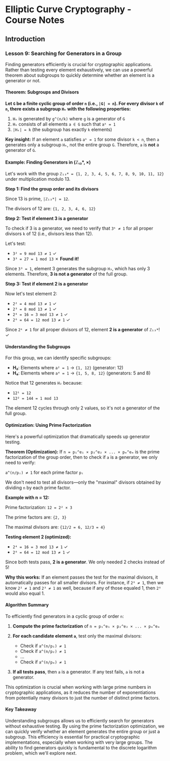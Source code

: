 # Elliptic Curve Cryptography - Course Notes

## Introduction

### Lesson 9: Searching for Generators in a Group

Finding generators efficiently is crucial for cryptographic applications. Rather than testing every element exhaustively, we can use a powerful theorem about subgroups to quickly determine whether an element is a generator or not.

#### Theorem: Subgroups and Divisors

**Let `G` be a finite cyclic group of order `n` (i.e., `|G| = n`). For every divisor `k` of `n`, there exists a subgroup `Hₖ` with the following properties:**

1. `Hₖ` is generated by `g^(n/k)` where `g` is a generator of `G`
2. `Hₖ` consists of all elements `a ∈ G` such that `aᵏ = 1`
3. `|Hₖ| = k` (the subgroup has exactly `k` elements)

**Key insight:** If an element `a` satisfies `aᵏ = 1` for some divisor `k < n`, then `a` generates only a subgroup `Hₖ`, not the entire group `G`. Therefore, `a` is **not** a generator of `G`.

#### Example: Finding Generators in (ℤ₁₃*, ×)

Let's work with the group `ℤ₁₃* = {1, 2, 3, 4, 5, 6, 7, 8, 9, 10, 11, 12}` under multiplication modulo 13.

**Step 1: Find the group order and its divisors**

Since 13 is prime, `|ℤ₁₃*| = 12`.

The divisors of 12 are: `{1, 2, 3, 4, 6, 12}`

**Step 2: Test if element 3 is a generator**

To check if 3 is a generator, we need to verify that `3ᵏ ≠ 1` for all proper divisors `k` of 12 (i.e., divisors less than 12).

Let's test:
- `3² = 9 mod 13 ≠ 1` ✓
- `3³ = 27 = 1 mod 13` ✗ **Found it!**

Since `3³ = 1`, element 3 generates the subgroup `H₃`, which has only 3 elements. Therefore, **3 is not a generator** of the full group.

**Step 3: Test if element 2 is a generator**

Now let's test element 2:
- `2² = 4 mod 13 ≠ 1` ✓
- `2³ = 8 mod 13 ≠ 1` ✓
- `2⁴ = 16 = 3 mod 13 ≠ 1` ✓
- `2⁶ = 64 = 12 mod 13 ≠ 1` ✓

Since `2ᵏ ≠ 1` for all proper divisors of 12, element **2 is a generator** of `ℤ₁₃*`! ✓

#### Understanding the Subgroups

For this group, we can identify specific subgroups:

- **H₂**: Elements where `a² = 1` → `{1, 12}` (generator: 12)
- **H₄**: Elements where `a⁴ = 1` → `{1, 5, 8, 12}` (generators: 5 and 8)

Notice that 12 generates `H₂` because:
- `12¹ = 12`
- `12² = 144 = 1 mod 13`

The element 12 cycles through only 2 values, so it's not a generator of the full group.

#### Optimization: Using Prime Factorization

Here's a powerful optimization that dramatically speeds up generator testing.

**Theorem (Optimization):** If `n = p₁^e₁ × p₂^e₂ × ... × pₘ^eₘ` is the prime factorization of the group order, then to check if `a` is a generator, we only need to verify:

`a^(n/pᵢ) ≠ 1` for each prime factor `pᵢ`

We don't need to test all divisors—only the "maximal" divisors obtained by dividing `n` by each prime factor.

**Example with n = 12:**

Prime factorization: `12 = 2² × 3`

The prime factors are: `{2, 3}`

The maximal divisors are: `{12/2 = 6, 12/3 = 4}`

**Testing element 2 (optimized):**
- `2⁴ = 16 = 3 mod 13 ≠ 1` ✓
- `2⁶ = 64 = 12 mod 13 ≠ 1` ✓

Since both tests pass, **2 is a generator**. We only needed 2 checks instead of 5!

**Why this works:** If an element passes the test for the maximal divisors, it automatically passes for all smaller divisors. For instance, if `2⁶ ≠ 1`, then we know `2² ≠ 1` and `2³ ≠ 1` as well, because if any of those equaled 1, then `2⁶` would also equal 1.

#### Algorithm Summary

To efficiently find generators in a cyclic group of order `n`:

1. **Compute the prime factorization** of `n = p₁^e₁ × p₂^e₂ × ... × pₘ^eₘ`

2. **For each candidate element `a`**, test only the maximal divisors:
   - Check if `a^(n/p₁) ≠ 1`
   - Check if `a^(n/p₂) ≠ 1`
   - ...
   - Check if `a^(n/pₘ) ≠ 1`

3. **If all tests pass**, then `a` is a generator. If any test fails, `a` is not a generator.

This optimization is crucial when working with large prime numbers in cryptographic applications, as it reduces the number of exponentiations from potentially many divisors to just the number of distinct prime factors.

#### Key Takeaway

Understanding subgroups allows us to efficiently search for generators without exhaustive testing. By using the prime factorization optimization, we can quickly verify whether an element generates the entire group or just a subgroup. This efficiency is essential for practical cryptographic implementations, especially when working with very large groups. The ability to find generators quickly is fundamental to the discrete logarithm problem, which we'll explore next.
